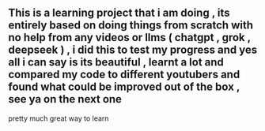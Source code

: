 ## This is a learning project that i am doing , its entirely based on doing things from scratch with no help from any videos or llms ( chatgpt , grok , deepseek ) , i did this to test my progress and yes all i can say is its beautiful , learnt a lot and compared my code to different youtubers and found what could be improved out of the box , see ya on the next one

pretty much great way to learn
